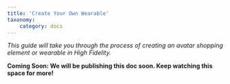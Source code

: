 ```yaml
---
title: 'Create Your Own Wearable'
taxonomy:
	category: docs
---
```


*This guide will take you through the process of creating an avatar shopping element or wearable in High Fidelity.*

**Coming Soon: We will be publishing this doc soon. Keep watching this space for more!**

